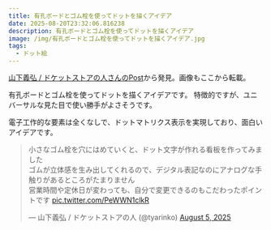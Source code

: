 ```yaml
---
title: 有孔ボードとゴム栓を使ってドットを描くアイデア
date: 2025-08-20T23:32:06.816238
description: 有孔ボードとゴム栓を使ってドットを描くアイデア
image: /img/有孔ボードとゴム栓を使ってドットを描くアイデア.jpg
tags:
  - ドット絵
---
```

[山下義弘 / ドケットストアの人さんのPost](https://x.com/tyarinko/status/1952584995102765076)から発見。画像もここから転載。

有孔ボードとゴム栓を使ってドットを描くアイデアです。
特徴的ですが、ユニバーサルな見た目で使い勝手がよさそうです。

電子工作的な要素は全くなしで、ドットマトリクス表示を実現しており、面白いアイデアです。


<blockquote class="twitter-tweet"><p lang="ja" dir="ltr">小さなゴム栓を穴にはめていくと、ドット文字が作れる看板を作ってみました<br>ゴムが立体感を生み出してくれるので、デジタル表記なのにアナログな手触りがあるところがたまりません<br>営業時間や定休日が変わっても、自分で変更できるのもこだわったポイントです <a href="https://t.co/PeWWN1clkR">pic.twitter.com/PeWWN1clkR</a></p>&mdash; 山下義弘 / ドケットストアの人 (@tyarinko) <a href="https://twitter.com/tyarinko/status/1952584995102765076?ref_src=twsrc%5Etfw">August 5, 2025</a></blockquote>
<script async src="https://platform.twitter.com/widgets.js" charset="utf-8"></script>





